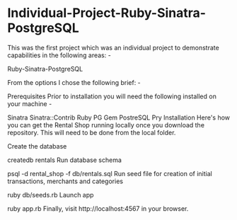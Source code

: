 # Individual-Project-Ruby-Sinatra-PostgreSQL

This was the first project which was an individual project to demonstrate capabilities in the following areas: - 

Ruby-Sinatra-PostgreSQL

From the options I chose the following brief: - 





Prerequisites
Prior to installation you will need the following installed on your machine -

Sinatra
Sinatra::Contrib
Ruby
PG Gem
PostreSQL
Pry
Installation
Here's how you can get the Rental Shop running locally 
once you download the repository. This will need to be done from the local folder.

Create the database

createdb rentals
Run database schema

psql -d rental_shop -f db/rentals.sql
Run seed file for creation of initial transactions, merchants and categories

ruby db/seeds.rb
Launch app

ruby app.rb
Finally, visit http://localhost:4567 in your browser.
